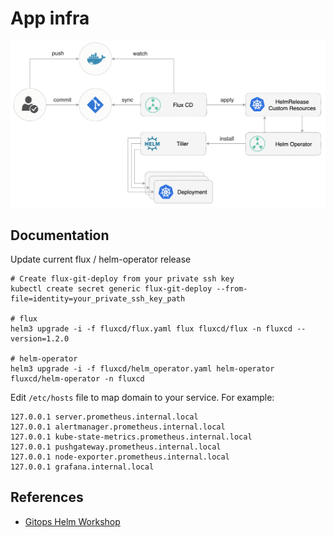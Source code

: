 # App infra

![Helm Operator](https://github.com/fluxcd/helm-operator/blob/master/docs/_files/fluxcd-helm-operator-diagram.png?raw=true)


## Documentation

Update current flux / helm-operator release

```
# Create flux-git-deploy from your private ssh key
kubectl create secret generic flux-git-deploy --from-file=identity=your_private_ssh_key_path

# flux
helm3 upgrade -i -f fluxcd/flux.yaml flux fluxcd/flux -n fluxcd --version=1.2.0

# helm-operator
helm3 upgrade -i -f fluxcd/helm_operator.yaml helm-operator fluxcd/helm-operator -n fluxcd
```

Edit `/etc/hosts` file to map domain to your service. For example:

```
127.0.0.1 server.prometheus.internal.local
127.0.0.1 alertmanager.prometheus.internal.local
127.0.0.1 kube-state-metrics.prometheus.internal.local
127.0.0.1 pushgateway.prometheus.internal.local
127.0.0.1 node-exporter.prometheus.internal.local
127.0.0.1 grafana.internal.local
```

## References
- [Gitops Helm Workshop](https://helm.workshop.flagger.dev/intro/#what-is-gitops)

